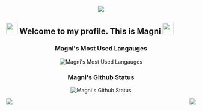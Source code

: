 
<p align="center">
    <img src="https://github-profile-trophy.vercel.app/?username=bcExpt1123&row=1&column=7&theme=gruvbox&margin-w=15&margin-h=15"/>
</p>

## <img src="https://raw.githubusercontent.com/iampavangandhi/iampavangandhi/master/gifs/Hi.gif" width="30px"> Welcome to my profile. This is Magni <img src="https://raw.githubusercontent.com/iampavangandhi/iampavangandhi/master/gifs/Hi.gif" width="30px">

<!-- Main developer of [Scouting](https://scoutinglab.pro/) | [XPendpay](http://xpendpay.com//) | [SPS Cloud](https://spscloud.io/) -->
<!--
🙌 🙌 🙌

Talking about Personal Stuffs:

🏆🏆🏆🎯🎯🎯✔✔✔💪💪💪

- I'm a rich experienced full-stack developer for large projects and ready to start your project anytime.
- Enterprise application development and support
- <b>Front-end</b> : Angular | Reactjs | Next.js | Vuejs | Vuex | TypeScript | TailWind CSS | Material | Styled Components | Bootstrap | Antd | Redux | Webpack | Babel | Gulp | Websocket | GraphQL | ES6+
- <b>3D</b> : Three.js | 3D Max | WebGl | Potree
- <b>Back-end</b> : Python | Node | Express | Django | GoLang | ASP.NET | Laravel | CodeIgniter | Apollo | Nginx | Apache
- <b>Mobile</b> : React-Native | Flutter | Ionic
- <b>Database</b> : Mysql | MongoDB | PostgreSQL | Firebase | Firestore | MariaDB | Redis
- <b>Blockchain</b> : Smart contract | Solidity | ERC-20 | NFT | Rust | Dapp | Defi | Dao | Dex | Ethereum | BSC | Polygon | Solana
- <b>Others</b> : Docker | Docker-Compose | Swagger | Devops | Cicd | QA | Notion
- Git | Github | BitBucket | Amazon Web Services (Lambda, EC2, S3, Route53, DynamoDB, etc) | Heroku | Jira | Trello | Digital-Ocean | Kubernetes | Github Action.


<div align="center">
    -->
<!-- ### Magni's GitHub Streak
    
![Magni's GitHub Streak](https://streak-stats.demolab.com/?user=bcExpt1123&theme=monokai-metallian&hide_border=true)
-->

<div align="center">
    
### Magni's Most Used Langauges
![Magni's Most Used Langauges](https://denvercoder1-github-readme-stats.vercel.app/api/top-langs/?username=bcExpt1123&langs_count=8&layout=compact&theme=react&hide_border=true&bg_color=1F222E&title_color=F85D7F&icon_color=F8D866&hide=Jupyter%20Notebook,Roff)
    
<!-- ![My Github Status](https://github-readme-stats-sigma-five.vercel.app/api/top-langs/?username=bcExpt1123&theme=react&line_height=40&hide=css) -->

### Magni's Github Status
![Magni's Github Status](https://denvercoder1-github-readme-stats.vercel.app/api/?username=bcExpt1123&show_icons=true&include_all_commits=true&count_private=true&theme=react&hide_border=true&bg_color=1F222E&title_color=F85D7F&icon_color=F8D866)

<!-- ### Magni's Contribution Graph
![Magni's Contribution Graph](https://github-readme-activity-graph.cyclic.app/graph/?username=bcExpt1123&bg_color=1F222E&color=F8D866&line=F85D7F&point=FFFFFF&hide_border=true) -->
<!--
![](https://readme-typing-svg.herokuapp.com/?lines=💥Three.js%20Engineer💥;3D%20Project%20Developer;✨Blockchain%20Developer✨;I%20love%20coding;✨Backend%20Engineer✨;✨Frontend%20Expert✨;✨React%20Master✨;🏆Professional%20coding%20experience🏆;📖Always%20learning%20new%20techs📖&font=Pacifico&center=true&width=650&height=120&color=37b39a&vCenter=true&size=45%22)
-->
<div>
    <img align="left" src="https://visitor-badge.laobi.icu/badge?page_id=bcExpt1123.bcExpt1123" />
    <img align="right" src="https://img.shields.io/github/followers/bcExpt1123" />
    <!-- <img align="right" src="https://img.shields.io/github/followers/bcExpt1123?label=Follow&style=social" /> -->
</div>

<h1 align="center"></h1>
 <!-- <img width="100%" src="https://activity-graph.herokuapp.com/graph?username=bcExpt1123&theme=github&count_private=true" /> -->
<!-- <h1 align="center"></h1> --><!--
</br>
<h2 font-weight="bold" style="display: block; text-align: center; margin-top: 100px;">My Top Skills</h2>
<table>
    <tr>
        <td><img src="https://img.icons8.com/color/2x/angularjs.png" title="Angular" width="100" alt="Angular.js"></td>
        <td><img src="https://www.vectorlogo.zone/logos/reactjs/reactjs-icon.svg" title="React" width="100" alt="React.js"></td>
        <td><img src="https://www.vectorlogo.zone/logos/python/python-icon.svg" title="Python" width="100" alt="Python"></td>
        <td><img src="https://img.icons8.com/color/2x/vue-js.png" title="Vue" width="100" alt="Vue.js"></td>
        <td><img src="https://cdn.iconscout.com/icon/free/png-64/mysql-18-1174938.png" title="MySQL" width="100" alt="MySQL"></td>
        <td><img src="https://img.icons8.com/external-tal-revivo-color-tal-revivo/344/external-rust-is-a-multi-paradigm-system-programming-language-logo-color-tal-revivo.png" title="Rust" width="100" alt="Rust"></td>
        <td><img src="https://img.icons8.com/color/2x/nodejs.png" title="Node.js" width="100" alt="node.js"></td>
        <td><img src="https://img.icons8.com/color/2x/bootstrap.png" title="Bootstrap" width="100" alt="Bootstrap"></td>
        <td><img src="https://img.icons8.com/color/2x/sass.png" title="Sass" width="100" alt="Sass"></td>
        <td><img src="https://img.icons8.com/nolan/2x/javascript.png" title="JavaScript" width="100" alt="JavaScript"></td>
    </tr>
    <tr>
        <td><img src="https://img.icons8.com/color/2x/typescript.png" title="TypeScript" width="100" alt="TypeScript"></td>
        <td><img src="https://img.icons8.com/color/2x/tensorflow.png" title="TensorFlow" width="100" alt="TensorFlow"></td>
        <td><img src="https://img.icons8.com/color/2x/html-5.png" title="HTML5" width="100" alt="HTML5"></td>
        <td><img src="https://img.icons8.com/color/2x/css3.png" title="CSS3" width="100" alt="CSS3"></td>
        <td><img src="https://cdn.iconscout.com/icon/free/png-64/laravel-226015.png" title="Laravel" width="100" alt="Laravel"></td>
        <td><img src="https://img.icons8.com/color/2x/django.png" title="Django" width="100" alt="Django"></td>
        <td><img src="https://www.vectorlogo.zone/logos/graphql/graphql-icon.svg" title="Graphql" width="100" alt="Graphql"></td>
        <td><img src="https://img.icons8.com/color/2x/php.png" title="PHP" width="100" alt="PHP"></td>
        <td><img src="https://cdn.iconscout.com/icon/free/png-128/mongodb-4-1175139.png" title="MongoDB" width="100" alt="MongoDB"></td>
        <td><img src="https://img.icons8.com/color/2x/postgreesql.png" title="PostgreSQL" width="100" alt="PostgreSQL"></td>
    </tr>
    <tr>
        <td><img src="https://img.icons8.com/color/2x/c-plus-plus-logo.png" title="C++" width="100" alt="C++"></td>
        <td><img src="https://img.icons8.com/nolan/2x/github.png" title="Git" width="100" alt="Git"></td>
        <td><img src="https://www.theconsolelogs.com/react/redux.svg" title="Redux" width="100" alt="Redux"></td>
        <td><img src="https://www.vectorlogo.zone/logos/linux/linux-icon.svg" title="Linux" width="100" alt="Linux"></td>
        <td><img src="https://img.icons8.com/ios/452/solidity.png" title="Solidity" width="100" alt="Solidity"></td>
        <td><img src="https://www.vectorlogo.zone/logos/docker/docker-icon.svg" title="Docker" width="100" alt="Docker"></td>
        <td><img src="https://www.vectorlogo.zone/logos/dartlang/dartlang-icon.svg" title="Dart" width="100" alt="Dart"></td>
        <td><img src="https://www.vectorlogo.zone/logos/flutterio/flutterio-icon.svg" title="Flutter" width="100" alt="Flutter"></td>
        <td><img src="https://www.vectorlogo.zone/logos/git-scm/git-scm-icon.svg" title="GitLab" width="100" alt="GitLab"></td>
        <td><img src="https://img.icons8.com/color/452/amazon-web-services.png" title="Amazon Web Service" width="100" alt="Amazon Web Service"></td>
    </tr>
    <tr>
        <td><img src="https://github.com/bcExpt1123/bcExpt1123/blob/main/e4f86d2200d2d35c30f7b1494e96b9595ebc2751_2_496x500.png?raw=true" title="Three.js" width="100" alt="Three.js"></td>
        <td><img src="https://github.com/bcExpt1123/bcExpt1123/blob/main/rubik3.jpg?raw=true" title="Three.js" width="100" alt="Three.js"></td>
    </tr>
</table>
-->
<!--<a href="https://bcexpt1123.github.io/examples/rubik3/">
    <img src="https://github.com/bcExpt1123/bcExpt1123/blob/main/screenshot.png?raw=true" title="Three.js" alt="Three.js">
</a>-->
